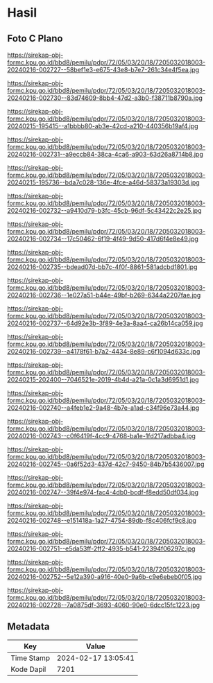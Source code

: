 # Hasil

## Foto C Plano

https://sirekap-obj-formc.kpu.go.id/bbd8/pemilu/pdpr/72/05/03/20/18/7205032018003-20240216-002727--58bef1e3-e675-43e8-b7e7-261c34e4f5ea.jpg

https://sirekap-obj-formc.kpu.go.id/bbd8/pemilu/pdpr/72/05/03/20/18/7205032018003-20240216-002730--83d74609-8bb4-47d2-a3b0-f38711b8790a.jpg

https://sirekap-obj-formc.kpu.go.id/bbd8/pemilu/pdpr/72/05/03/20/18/7205032018003-20240215-195415--a1bbbb80-ab3e-42cd-a210-440356b19af4.jpg

https://sirekap-obj-formc.kpu.go.id/bbd8/pemilu/pdpr/72/05/03/20/18/7205032018003-20240216-002731--a9eccb84-38ca-4ca6-a903-63d26a8714b8.jpg

https://sirekap-obj-formc.kpu.go.id/bbd8/pemilu/pdpr/72/05/03/20/18/7205032018003-20240215-195736--bda7c028-136e-4fce-a46d-58373a19303d.jpg

https://sirekap-obj-formc.kpu.go.id/bbd8/pemilu/pdpr/72/05/03/20/18/7205032018003-20240216-002732--a9410d79-b3fc-45cb-96df-5c43422c2e25.jpg

https://sirekap-obj-formc.kpu.go.id/bbd8/pemilu/pdpr/72/05/03/20/18/7205032018003-20240216-002734--17c50462-6f19-4f49-9d50-417d6f4e8e49.jpg

https://sirekap-obj-formc.kpu.go.id/bbd8/pemilu/pdpr/72/05/03/20/18/7205032018003-20240216-002735--bdead07d-bb7c-4f0f-8861-581adcbd1801.jpg

https://sirekap-obj-formc.kpu.go.id/bbd8/pemilu/pdpr/72/05/03/20/18/7205032018003-20240216-002736--1e027a51-b44e-49bf-b269-6344a2207fae.jpg

https://sirekap-obj-formc.kpu.go.id/bbd8/pemilu/pdpr/72/05/03/20/18/7205032018003-20240216-002737--64d92e3b-3f89-4e3a-8aa4-ca26b14ca059.jpg

https://sirekap-obj-formc.kpu.go.id/bbd8/pemilu/pdpr/72/05/03/20/18/7205032018003-20240216-002739--a4178f61-b7a2-4434-8e89-c6f1094d633c.jpg

https://sirekap-obj-formc.kpu.go.id/bbd8/pemilu/pdpr/72/05/03/20/18/7205032018003-20240215-202400--7046521e-2019-4b4d-a21a-0c1a3d6951d1.jpg

https://sirekap-obj-formc.kpu.go.id/bbd8/pemilu/pdpr/72/05/03/20/18/7205032018003-20240216-002740--a4feb1e2-9a48-4b7e-a1ad-c34f96e73a44.jpg

https://sirekap-obj-formc.kpu.go.id/bbd8/pemilu/pdpr/72/05/03/20/18/7205032018003-20240216-002743--c0f6419f-4cc9-4768-ba1e-1fd217adbba4.jpg

https://sirekap-obj-formc.kpu.go.id/bbd8/pemilu/pdpr/72/05/03/20/18/7205032018003-20240216-002745--0a6f52d3-437d-42c7-9450-84b7b5436007.jpg

https://sirekap-obj-formc.kpu.go.id/bbd8/pemilu/pdpr/72/05/03/20/18/7205032018003-20240216-002747--39f4e974-fac4-4db0-bcdf-f8edd50df034.jpg

https://sirekap-obj-formc.kpu.go.id/bbd8/pemilu/pdpr/72/05/03/20/18/7205032018003-20240216-002748--e151418a-1a27-4754-89db-f8c406fcf9c8.jpg

https://sirekap-obj-formc.kpu.go.id/bbd8/pemilu/pdpr/72/05/03/20/18/7205032018003-20240216-002751--e5da53ff-2ff2-4935-b541-22394f06297c.jpg

https://sirekap-obj-formc.kpu.go.id/bbd8/pemilu/pdpr/72/05/03/20/18/7205032018003-20240216-002752--5e12a390-a916-40e0-9a6b-c9e6ebeb0f05.jpg

https://sirekap-obj-formc.kpu.go.id/bbd8/pemilu/pdpr/72/05/03/20/18/7205032018003-20240216-002728--7a0875df-3693-4060-90e0-6dcc15fc1223.jpg


## Metadata

| Key        | Value               |
| ---------- | ------------------- |
| Time Stamp | 2024-02-17 13:05:41 |
| Kode Dapil | 7201                |



